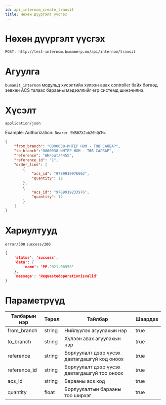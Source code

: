 ```yaml
---
id: api_internom_create_transit
title: Нөхөн дүүргэлт үүсгэх
---
```

# Нөхөн дүүргэлт үүсгэх

`POST: http://test-internom.bumanerp.mn/api/internom/transit` 


# Агуулга

`bumanit_internom` модульд хүсэлтийн хүлээн авах controller байх бөгөөд зөвхөн ACS талаас барааны мэдээллийг
erp системд шинэчилнэ.

# Хүсэлт
`application/json`

Example: Authorization: `Bearer SW50ZXJub20hQCM=`


```json
{
    "from_branch": "0000038-ИНТЕР НОМ - ТӨВ САЛБАР",
    "to_branch":"0000038-ИНТЕР НОМ - ТӨВ САЛБАР",
    "reference": "WH/out/4455",
    "reference_id": "1",
    "order_line": [
        {
            "acs_id": "9789919976003",
            "quantity": 12
        },
        {
            "acs_id": "9789919233976",
            "quantity": 12
        }
    ]
}
```

# Хариултууд

`error/500`
`success/200`
```json
{
	'status': 'success',
	'data': {
		'name': 'PP.2021.00958'
	},
	'message': 'Requestedoperationisvalid'
}
```

# Параметрүүд
  <Tabs>
              <TabItem  default>
                <table>
                  <thead>
                    <tr>
                      <th>Талбарын нэр</th>
                      <th>Төрөл</th>
                      <th>Тайлбар</th>
                      <th>Шаардах</th>
                    </tr>
                  </thead>
                  <tbody>
                    <tr>
                      <td>from_branch</td>
                      <td>string</td>
                      <td>Нийлүүлэх агуулахын нэр</td>
                      <td>true</td>
                    </tr>
                      <tr>
                      <td>to_branch</td>
                      <td>string</td>
                      <td>Хүлээн авах агуулахын нэр</td>
                      <td>true</td>
                    </tr>
                    <tr>
                      <td>reference</td>
                      <td>string</td>
                      <td>Борлуулалт дээр үүсэх давтагдашгүй код оноох</td>
                      <td>true</td>
                    </tr>
                    <tr>
                      <td>reference_id</td>
                      <td>string</td>
                      <td>Борлуулалт дээр үүсэх давтагдашгүй тоо оноох</td>
                      <td>true</td>
                    </tr>
                    <tr>
                      <td>acs_id</td>
                      <td>string</td>
                      <td>Барааны acs код</td>
                      <td>true</td>
                    </tr>
                    <tr>
                      <td>quantity</td>
                      <td>float</td>
                      <td>Борлуулалтын барааны тоо ширхэг</td>
                      <td>true</td>
                    </tr>
                  </tbody>
                </table>
              </TabItem>
</Tabs>